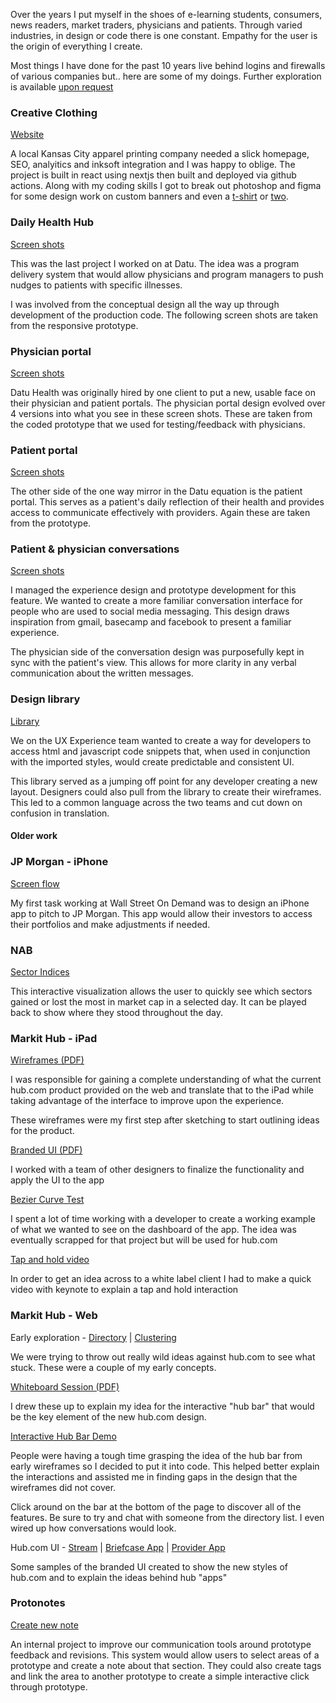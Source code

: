 Over the years I put myself in the shoes of e-learning students, consumers, news readers, market traders, physicians and patients. Through varied industries, in design or code there is one constant. Empathy for the user is the origin of everything I create.

Most things I have done for the past 10 years live behind logins and firewalls of various companies but.. here are some of my doings. Further exploration is available [upon request](mailto:ian@futurehat.com)

### Creative Clothing

[Website](https://creativeclothingkc.com)

A local Kansas City apparel printing company needed a slick homepage, SEO, analyitics and inksoft integration and I was happy to oblige. The project is built in react using nextjs then built and deployed via github actions. Along with my coding skills I got to break out photoshop and figma for some design work on custom banners and even a [t-shirt](https://store.creativeclothingkc.com/creative_couture/shop/product-detail/1000122) or [two](https://store.creativeclothingkc.com/creative_couture/shop/product-detail/1000121).

### Daily Health Hub

[Screen shots](https://goo.gl/photos/SWfZeYTP2UjM4NuH7)

This was the last project I worked on at Datu. The idea was a program delivery system that would allow physicians and program managers to push nudges to patients with specific illnesses.

I was involved from the conceptual design all the way up through development of the production code. The following screen shots are taken from the responsive prototype.

### Physician portal

[Screen shots](https://goo.gl/photos/apiVar634493LG9M8)

Datu Health was originally hired by one client to put a new, usable face on their physician and patient portals. The physician portal design evolved over 4 versions into what you see in these screen shots. These are taken from the coded prototype that we used for testing/feedback with physicians.

### Patient portal

[Screen shots](https://goo.gl/photos/EY1NbfEPEYCGmBzk7)

The other side of the one way mirror in the Datu equation is the patient portal. This serves as a patient's daily reflection of their health and provides access to communicate effectively with providers. Again these are taken from the prototype.

### Patient &amp; physician conversations

[Screen shots](https://goo.gl/photos/8wTf84VLvxAn8etN8)

I managed the experience design and prototype development for this feature. We wanted to create a more familiar conversation interface for people who are used to social media messaging. This design draws inspiration from gmail, basecamp and facebook to present a familiar experience.

The physician side of the conversation design was purposefully kept in sync with the patient's view. This allows for more clarity in any verbal communication about the written messages.

### Design library

[Library](http://45.55.147.53:1337/#/hospital-apps/blocks/tables)

We on the UX Experience team wanted to create a way for developers to access html and javascript code snippets that, when used in conjunction with the imported styles, would create predictable and consistent UI.

This library served as a jumping off point for any developer creating a new layout. Designers could also pull from the library to create their wireframes. This led to a common language across the two teams and cut down on confusion in translation.

#### Older work

### JP Morgan - iPhone

[Screen flow](work/assets/jpmc-iphone-layout.png)

My first task working at Wall Street On Demand was to design an iPhone app to pitch to JP Morgan. This app would allow their investors to access their portfolios and make adjustments if needed.

### NAB

[Sector Indices](work/assets/nab_trading_heatmaps-3up-selected-industry.png)

This interactive visualization allows the user to quickly see which sectors gained or lost the most in market cap in a selected day. It can be played back to show where they stood throughout the day.

### Markit Hub - iPad

[Wireframes (PDF)](work/assets/Hub-iPad/01-hub-ipad-wireframes.pdf)

I was responsible for gaining a complete understanding of what the current hub.com product provided on the web and translate that to the iPad while taking advantage of the interface to improve upon the experience.

These wireframes were my first step after sketching to start outlining ideas for the product.

[Branded UI (PDF)](work/assets/Hub-iPad/02-Markit-hub-iPad-sales.pdf)

I worked with a team of other designers to finalize the functionality and apply the UI to the app

[Bezier Curve Test](work/assets/Hub-iPad/bezier/default.html)

I spent a lot of time working with a developer to create a working example of what we wanted to see on the dashboard of the app. The idea was eventually scrapped for that project but will be used for hub.com

[Tap and hold video](work/assets/Hub-iPad/barcap-taphold2.mov)

In order to get an idea across to a white label client I had to make a quick video with keynote to explain a tap and hold interaction

### Markit Hub - Web

Early exploration - [Directory](work/assets/Hub-Web/spec/hub-dex.png) | [Clustering](assets/Hub-Web/spec/hubbar-IM.png)

We were trying to throw out really wild ideas against hub.com to see what stuck. These were a couple of my early concepts.

[Whiteboard Session (PDF)](work/assets/Hub-Web/01-hub-bar-whiteboard.pdf)

I drew these up to explain my idea for the interactive "hub bar" that would be the key element of the new hub.com design.

[Interactive Hub Bar Demo](work/assets/Hub-Web/interactive/index.html)

People were having a tough time grasping the idea of the hub bar from early wireframes so I decided to put it into code. This helped better explain the interactions and assisted me in finding gaps in the design that the wireframes did not cover.

Click around on the bar at the bottom of the page to discover all of the features. Be sure to try and chat with someone from the directory list. I even wired up how conversations would look.

Hub.com UI - [Stream](work/assets/Hub-Web/hub-Stream-v1-1.png) | [Briefcase App](work/assets/Hub-Web/hub-Briefcase-Details_v1.png) | [Provider App](work/assets/Hub-Web/hub-web-app-provider.png)

Some samples of the branded UI created to show the new styles of hub.com and to explain the ideas behind hub "apps"

### Protonotes

[Create new note](work/assets/protonotes-notes-new.png)

An internal project to improve our communication tools around prototype feedback and revisions. This system would allow users to select areas of a prototype and create a note about that section. They could also create tags and link the area to another prototype to create a simple interactive click through prototype.
